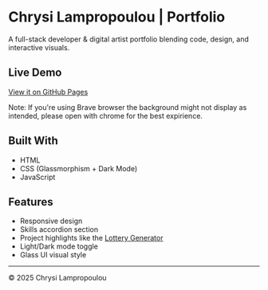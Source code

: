 # Chrysi Lampropoulou | Portfolio

A full-stack developer & digital artist portfolio blending code, design, and interactive visuals.

## Live Demo

[View it on GitHub Pages](https://CEYEb3r.github.io/portfolio/)

Note: If you're using Brave browser the background might not display as intended, please open with chrome for the best expirience.

## Built With

- HTML  
- CSS (Glassmorphism + Dark Mode)  
- JavaScript  

## Features

- Responsive design  
- Skills accordion section  
- Project highlights like the [Lottery Generator](https://github.com/CEYEb3r/lottery-generator)  
- Light/Dark mode toggle  
- Glass UI visual style  

---

© 2025 Chrysi Lampropoulou
